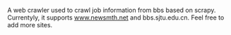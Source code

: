 A web crawler used to crawl job information from bbs based on scrapy. Currentyly, it supports www.newsmth.net and bbs.sjtu.edu.cn. Feel free to add more sites.
